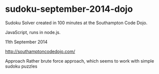 sudoku-september-2014-dojo
==========================

Sudoku Solver created in 100 minutes at the Southampton Code Dojo.

JavaScript, runs in node.js.

11th September 2014

http://southamptoncodedojo.com/

Approach
Rather brute force approach, which seems to work with simple sudoku puzzles
